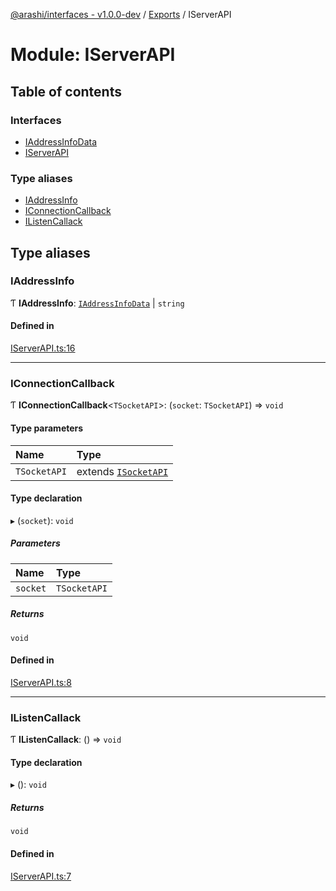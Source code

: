 [@arashi/interfaces - v1.0.0-dev](../README.md) / [Exports](../modules.md) / IServerAPI

# Module: IServerAPI

## Table of contents

### Interfaces

- [IAddressInfoData](../interfaces/IServerAPI.IAddressInfoData.md)
- [IServerAPI](../interfaces/IServerAPI.IServerAPI-1.md)

### Type aliases

- [IAddressInfo](IServerAPI.md#iaddressinfo)
- [IConnectionCallback](IServerAPI.md#iconnectioncallback)
- [IListenCallack](IServerAPI.md#ilistencallack)

## Type aliases

### IAddressInfo

Ƭ **IAddressInfo**: [`IAddressInfoData`](../interfaces/IServerAPI.IAddressInfoData.md) \| `string`

#### Defined in

[IServerAPI.ts:16](https://github.com/arashijs/interfaces/blob/c8b27f0/src/IServerAPI.ts#L16)

___

### IConnectionCallback

Ƭ **IConnectionCallback**<`TSocketAPI`\>: (`socket`: `TSocketAPI`) => `void`

#### Type parameters

| Name | Type |
| :------ | :------ |
| `TSocketAPI` | extends [`ISocketAPI`](../interfaces/ISocketAPI.ISocketAPI-1.md) |

#### Type declaration

▸ (`socket`): `void`

##### Parameters

| Name | Type |
| :------ | :------ |
| `socket` | `TSocketAPI` |

##### Returns

`void`

#### Defined in

[IServerAPI.ts:8](https://github.com/arashijs/interfaces/blob/c8b27f0/src/IServerAPI.ts#L8)

___

### IListenCallack

Ƭ **IListenCallack**: () => `void`

#### Type declaration

▸ (): `void`

##### Returns

`void`

#### Defined in

[IServerAPI.ts:7](https://github.com/arashijs/interfaces/blob/c8b27f0/src/IServerAPI.ts#L7)
